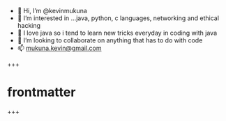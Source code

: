 - 👋 Hi, I’m @kevinmukuna
- 👀 I’m interested in ...java, python, c languages, networking and ethical hacking
- 🌱 I love java so i tend to learn new tricks everyday in coding with java
- 💞️ I’m looking to collaborate on anything that has to do with code
- 📫 mukuna.kevin@gmail.com

<!---
kevinmukuna/kevinmukuna is a ✨ special ✨ repository because its `README.md` (this file) appears on your GitHub profile.
You can click the Preview link to take a look at your changes.

![Anurag's github stats](https://github-readme-stats.vercel.app/api?username=kevinmukuna&count_private=true&theme=radical))

--->

+++
# frontmatter
+++

<script type="text/javascript" src="https://www.gstatic.com/charts/loader.js"></script>
<script type="text/javascript">
google.charts.load('current', {'packages':['corechart']});
google.charts.setOnLoadCallback(drawChart);
function drawChart() {
var data = new google.visualization.arrayToDataTable([
  ['date','z','test'],
  ['Q1-2001',1.69,1.66847553787712],
  ['Q2-2001',1.69,1.61360500808427],
  ['Q3-2001',1.42,1.49374423981914],
  ['Q4-2001',1.4,1.35653146853147],
]);
var options = {
   title: 't',
   curveType: 'none',
   width: 1500,
   height: 800,
   vAxis: {title: 'y'},
   hAxis: {title: 'x'},
   seriesType: 'scatter',
   series: {
    1: {
      type: 'line'
    }
}
};
var chart = new google.visualization.ComboChart(document.getElementById('chart_div'));
chart.draw(data, options);
}
</script>
<div id="chart_div"></div>

